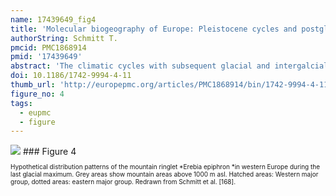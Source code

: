 ```yaml
---
name: 17439649_fig4
title: 'Molecular biogeography of Europe: Pleistocene cycles and postglacial trends.'
authorString: Schmitt T.
pmcid: PMC1868914
pmid: '17439649'
abstract: 'The climatic cycles with subsequent glacial and intergalcial periods have had a great impact on the distribution and evolution of species. Using genetic analytical tools considerably increased our understanding of these processes. In this review I therefore give an overview of the molecular biogeography of Europe. For means of simplification, I distinguish between three major biogeographical entities: (i) "Mediterranean" with Mediterranean differentiation and dispersal centres, (ii) "Continental" with extra-Mediterranean centres and (iii) "Alpine" and/or "Arctic" with recent alpine and/or arctic distribution patterns. These different molecular biogeographical patterns are presented using actual examples. Many "Mediterranean" species are differentiated into three major European genetic lineages, which are due to glacial isolation in the three major Mediterranean peninsulas. Postglacial expansion in this group of species is mostly influenced by the barriers of the Pyrenees and the Alps with four resulting main patterns of postglacial range expansions. However, some cases are known with less than one genetic lineage per Mediterranean peninsula on the one hand, and others with a considerable genetic substructure within each of the Mediterranean peninsulas, Asia Minor and the Maghreb. These structures within the Mediterranean sub-centres are often rather strong and in several cases even predate the Pleistocene. For the "Continental" species, it could be shown that the formerly supposed postglacial spread from eastern Palearctic expansion centres is mostly not applicable. Quite the contrary, most of these species apparently had extra-Mediterranean centres of survival in Europe with special importance of the perialpine regions, the Carpathian Basin and parts of the Balkan Peninsula. In the group of "Alpine" and/or "Arctic" species, several molecular biogeographical patterns have been found, which support and improve the postulates based on distribution patterns and pollen records. Thus, genetic studies support the strong linkage between southwestern Alps and Pyrenees, northeastern Alps and Carpathians as well as southeastern Alps and the Dinaric mountain systems, hereby allowing conclusions on the glacial distribution patterns of these species. Furthermore, genetic analyses of arctic-alpine disjunct species support their broad distribution in the periglacial areas at least during the last glacial period. The detailed understanding of the different phylogeographical structures is essential for the management of the different evolutionary significant units of species and the conservation of their entire genetic diversity. Furthermore, the distribution of genetic diversity due to biogeographical reasons helps understanding the differing regional vulnerabilities of extant populations.'
doi: 10.1186/1742-9994-4-11
thumb_url: 'http://europepmc.org/articles/PMC1868914/bin/1742-9994-4-11-4.gif'
figure_no: 4
tags:
  - eupmc
  - figure
---
```

<img src='http://europepmc.org/articles/PMC1868914/bin/1742-9994-4-11-4.jpg' style='max-height: 300px'>
### Figure 4
<p style='font-size: 10px;'>Hypothetical distribution patterns of the mountain ringlet *Erebia epiphron *in western Europe during the last glacial maximum. Grey areas show mountain areas above 1000 m asl. Hatched areas: Western major group, dotted areas: eastern major group. Redrawn from Schmitt et al. [168].</p>